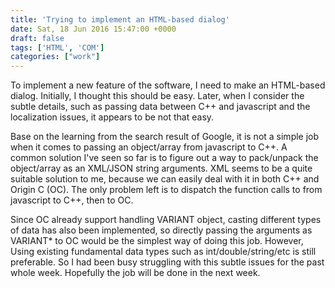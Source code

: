 ```yaml
---
title: 'Trying to implement an HTML-based dialog'
date: Sat, 18 Jun 2016 15:47:00 +0000
draft: false
tags: ['HTML', 'COM']
categories: ["work"]
---
```


To implement a new feature of the software, I need to make an HTML-based dialog. Initially, I thought this should be easy. Later, when I consider the subtle details, such as passing data between C++ and javascript and the localization issues, it appears to be not that easy.  
  
Base on the learning from the search result of Google, it is not a simple job when it comes to passing an object/array from javascript to C++. A common solution I've seen so far is to figure out a way to pack/unpack the object/array as an XML/JSON string arguments. XML seems to be a quite suitable solution to me, because we can easily deal with it in both C++ and Origin C (OC). The only problem left is to dispatch the function calls to from javascript to C++, then to OC.  
  
Since OC already support handling VARIANT object, casting different types of data has also been implemented, so directly passing the arguments as VARIANT\* to OC would be the simplest way of doing this job. However, Using existing fundamental data types such as int/double/string/etc is still preferable. So I had been busy struggling with this subtle issues for the past whole week. Hopefully the job will be done in the next week.